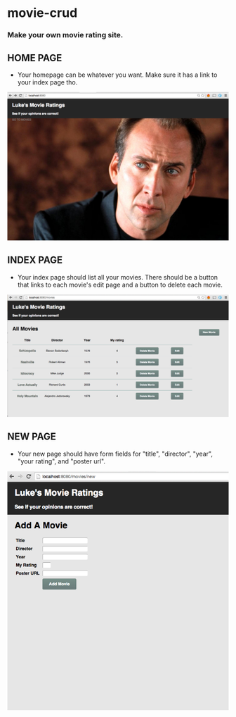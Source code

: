 # movie-crud

### Make your own movie rating site.

## HOME PAGE

- Your homepage can be whatever you want.  Make sure it has a link to your index page tho.

![Home](/mockups/home.png)

## INDEX PAGE

- Your index page should list all your movies.  There should be a button that links to each movie's edit page and a button to delete each movie.

![Index](/mockups/index.png)

## NEW PAGE

- Your new page should have form fields for "title", "director", "year", "your rating", and "poster url".

![Index](/mockups/new.png)

